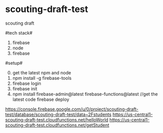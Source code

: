 # scouting-draft-test

scouting draft

#tech stack#

1. firebase
2. node
3. firebase

#setup#

0. get the latest npm and node
1. npm install -g firebase-tools
1. firebase login
1. firebase init
1. npm install firebase-admin@latest firebase-functions@latest //get the latest code
   firebase deploy

https://console.firebase.google.com/u/0/project/scouting-draft-test/database/scouting-draft-test/data~2Fstudents
https://us-central1-scouting-draft-test.cloudfunctions.net/helloWorld
https://us-central1-scouting-draft-test.cloudfunctions.net/getStudent
